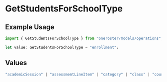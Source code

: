# GetStudentsForSchoolType

## Example Usage

```typescript
import { GetStudentsForSchoolType } from "oneroster/models/operations";

let value: GetStudentsForSchoolType = "enrollment";
```

## Values

```typescript
"academicSession" | "assessmentLineItem" | "category" | "class" | "course" | "demographics" | "enrollment" | "gradingPeriod" | "lineItem" | "org" | "resource" | "result" | "scoreScale" | "student" | "teacher" | "term" | "user" | "componentResource" | "courseComponent"
```